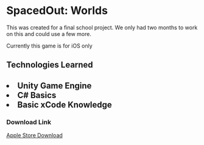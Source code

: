 <h1>SpacedOut: Worlds</h1>
<p>This was created for a final school project. We only had two months to work on this and could use a few more.</p>
<p>Currently this game is for iOS only</p>
  <h2>Technologies Learned<h2>
<li>Unity Game Engine</li>
<li>C# Basics</li>
<li>Basic xCode Knowledge</li>
    <h3>Download Link</h3>
<a href = https://apps.apple.com/iq/app/spaced-out-worlds/id1618551994>Apple Store Download</a>
